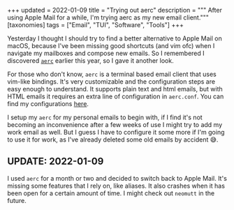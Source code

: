 +++
updated = 2022-01-09
title = "Trying out aerc"
description = """
After using Apple Mail for a while, I'm trying aerc as my new email client."""
[taxonomies]
tags = ["Email", "TUI", "Software", "Tools"] 
+++

Yesterday I thought I should try to find a better alternative to Apple Mail on
macOS, because I've been missing good shortcuts (and vim ofc) when I navigate my
mailboxes and compose new emails. So I remembered I discovered [`aerc`][aerc]
earlier this year, so I gave it another look.

For those who don't know, `aerc` is a terminal based email client that uses
vim-like bindings. It's very customizable and the configuration steps are easy
enough to understand. It supports plain text and html emails, but with HTML
emails it requires an extra line of configuration in `aerc.conf`. You can find
my configurations [here][aerc-conf].

I setup my `aerc` for my personal emails to begin with, if I find it's not
becoming an inconvenience after a few weeks of use I might try to add my work
email as well. But I guess I have to configure it some more if I'm going to use
it for work, as I've already deleted some old emails by accident 😅.

## UPDATE: 2022-01-09

I used `aerc` for a month or two and decided to switch back to Apple Mail. It's
missing some features that I rely on, like aliases. It also crashes when it has
been open for a certain amount of time. I might check out `neomutt` in the
future.

[aerc]: https://aerc-mail.org/
[aerc-conf]: https://git.sr.ht/~timharek/dotfiles/tree/main/item/.config/aerc
